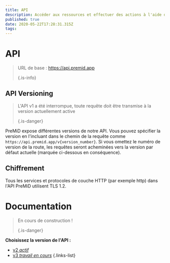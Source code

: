 ```yaml
---
title: API
description: Accéder aux ressources et effectuer des actions à l'aide de l'API PreMiD
published: true
date: 2020-05-22T17:28:31.315Z
tags:
---
```


# API

> URL de base : https://api.premid.app 
> 
> {.is-info}

## API Versioning
> L'API v1 a été interrompue, toute requête doit être transmise à la version actuellement active 
> 
> {.is-danger}

PreMiD expose différentes versions de notre API. Vous pouvez spécifier la version en l'incluant dans le chemin de la requête comme `https://api.premid.app/v{version_number}`. Si vous omettez le numéro de version de la route, les requêtes seront acheminées vers la version par défaut actuelle (marquée ci-dessous en conséquence).

## Chiffrement

Tous les services et protocoles de couche HTTP (par exemple http) dans l'API PreMiD utilisent TLS 1.2.

# Documentation
> En cours de construction ! 
> 
> {.is-danger}

**Choisissez la version de l'API :**
- [v2 *actif*](/dev/api/v2)
- [v3 *travail en cours*](/dev/api/v3)
{.links-list}